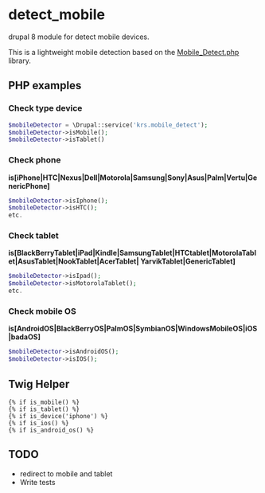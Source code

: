 detect_mobile
=============
drupal 8 module for detect mobile devices.

This is a lightweight mobile detection based on the [Mobile_Detect.php](http://mobiledetect.net/) library.

PHP examples
------------

### Check type device
``` php
$mobileDetector = \Drupal::service('krs.mobile_detect');
$mobileDetector->isMobile();
$mobileDetector->isTablet()
```

### Check phone
**is[iPhone|HTC|Nexus|Dell|Motorola|Samsung|Sony|Asus|Palm|Vertu|GenericPhone]**

``` php
$mobileDetector->isIphone();
$mobileDetector->isHTC();
etc.
```

### Check tablet
**is[BlackBerryTablet|iPad|Kindle|SamsungTablet|HTCtablet|MotorolaTablet|AsusTablet|NookTablet|AcerTablet|
YarvikTablet|GenericTablet]**

```php
$mobileDetector->isIpad();
$mobileDetector->isMotorolaTablet();
etc.
```

### Check mobile OS
**is[AndroidOS|BlackBerryOS|PalmOS|SymbianOS|WindowsMobileOS|iOS|badaOS]**

```php
$mobileDetector->isAndroidOS();
$mobileDetector->isIOS();
```

Twig Helper
-----------

```jinja
{% if is_mobile() %}
{% if is_tablet() %}
{% if is_device('iphone') %} 
{% if is_ios() %}
{% if is_android_os() %}
```

TODO
---------

* redirect to mobile and tablet
* Write tests
